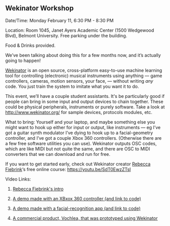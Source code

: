 ## Wekinator Workshop


Date/Time: Monday February 11, 6:30 PM - 8:30 PM

Location: Room 1045, Janet Ayers Academic Center (1500 Wedgewood Blvd), Belmont University. Free parking under the building. 

Food & Drinks provided. 

We’ve been talking about doing this for a few months now, and it’s actually going to happen!

[Wekinator](http://www.wekinator.org) is an open source, cross-platform easy-to-use machine learning tool for controlling (electronic) musical instruments using anything –– game controllers, cameras, motion sensors, your face, — without writing *any* code. You just train the system to imitate what you want it to do. 

This event, we’ll have a couple student assistants. It's be particularly good if people can bring in some input and output devices to chain together. These could be physical peripherals, instruments or purely software. Take a look at http://www.wekinator.org/ for sample devices, protocols modules, etc.


What to bring: Yourself and your laptop, and maybe something else you might want to hook up either for input or output, like instruments — eg I’ve got a guitar synth modulator I’ve dying to hook up to a facial-geometry controller, and I’ve got a couple Xbox 360 controllers. (Otherwise there are a few free software utilities you can use). Wekinator outputs OSC codes, which are like MIDI but not quite the same, and there are OSC to MIDI converters that we can download and run for free. 


If you want to get started early, check out Wekinator creator [Rebecca Fiebrink](https://twitter.com/rebeccafiebrink)‘s free online course: https://youtu.be/SdT0EwzZTsI

Video Links:

1. [Rebecca Fiebrink's intro](https://www.youtube.com/watch?v=SdT0EwzZTsI&feature=youtu.be)

2. [A demo made with an XBxox 360 controller (and link to code)](https://www.youtube.com/watch?v=VZ73RlDlnNQ)

3. [A demo made with a facial-recognition app (and link to code)](https://www.youtube.com/watch?v=j8S9Cx0xnbs)

3. [A commercial product, Vochlea, that was prototyped using Wekinator](https://www.youtube.com/watch?v=eI6Ww6_ZGk8)
